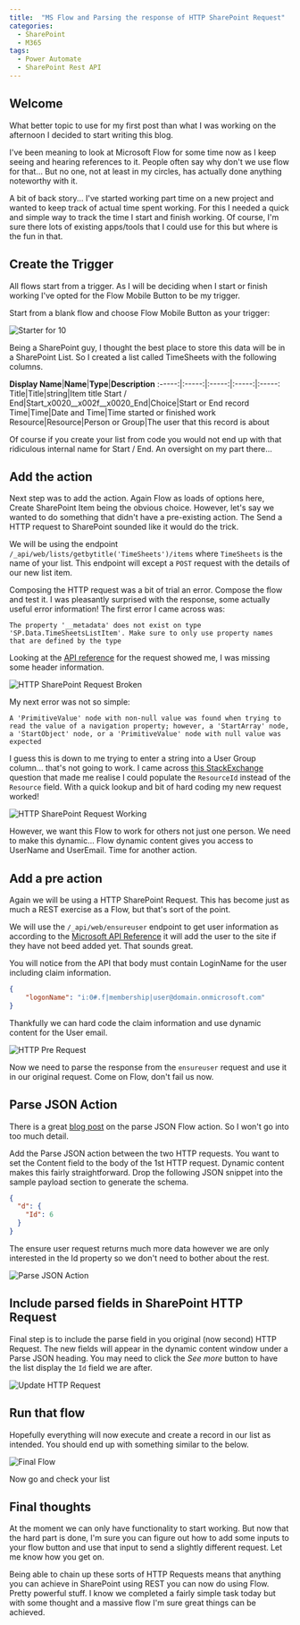 ```yaml
---
title:  "MS Flow and Parsing the response of HTTP SharePoint Request"
categories:
  - SharePoint
  - M365
tags:
  - Power Automate
  - SharePoint Rest API
---
```


## Welcome

What better topic to use for my first post than what I was working on the afternoon I decided to start writing this blog.

I've been meaning to look at Microsoft Flow for some time now as I keep seeing and hearing references to it. People often say why don't we use flow for that... But no one, not at least in my circles, has actually done anything noteworthy with it.

A bit of back story... I've started working part time on a new project and wanted to keep track of actual time spent working. For this I needed a quick and simple way to track the time I start and finish working. Of course, I'm sure there lots of existing apps/tools that I could use for this but where is the fun in that.

## Create the Trigger

All flows start from a trigger. As I will be deciding when I start or finish working I've opted for the Flow Mobile Button to be my trigger.

Start from a blank flow and choose Flow Mobile Button as your trigger:

![Starter for 10](/assets/ms-flow/Flow-Button.png)

Being a SharePoint guy, I thought the best place to store this data will be in a SharePoint List. So I created a list called TimeSheets with the following columns.

**Display Name**|**Name**|**Type**|**Description**
:-----:|:-----:|:-----:|:-----:|:-----:
Title|Title|string|Item title
Start / End|Start_x0020\__x002f\__x0020_End|Choice|Start or End record
Time|Time|Date and Time|Time started or finished work
Resource|Resource|Person or Group|The user that this record is about

Of course if you create your list from code you would not end up with that ridiculous internal name for Start / End. An oversight on my part there...

## Add the action

Next step was to add the action. Again Flow as loads of options here, Create SharePoint Item being the obvious choice. However, let's say we wanted to do something that didn't have a pre-existing action. The Send a HTTP request to SharePoint sounded like it would do the trick. 

We will be using the endpoint `/_api/web/lists/getbytitle('TimeSheets')/items` where `TimeSheets` is the name of your list. This endpoint will except a `POST` request with the details of our new list item.

Composing the HTTP request was a bit of trial an error. Compose the flow and test it. I was pleasantly surprised with the response, some actually useful error information! The first error I came across was: 

`The property '__metadata' does not exist on type 'SP.Data.TimeSheetsListItem'. Make sure to only use property names that are defined by the type`

Looking at the [API reference](https://msdn.microsoft.com/en-us/library/office/dn531433.aspx#bk_ListItem) for the request showed me, I was missing some header information. 

![HTTP SharePoint Request Broken](/assets/ms-flow/HTTPRequest.png)

My next error was not so simple:

`A 'PrimitiveValue' node with non-null value was found when trying to read the value of a navigation property; however, a 'StartArray' node, a 'StartObject' node, or a 'PrimitiveValue' node with null value was expected`

 I guess this is down to me trying to enter a string into a User Group column... that's not going to work. I came across [this StackExchange](https://sharepoint.stackexchange.com/questions/71827/rest-post-how-to-add-a-list-item-with-people-and-group-choice-and-url-f) question that made me realise I could populate the `ResourceId` instead of the `Resource` field. With a quick lookup and bit of hard coding my new request worked!

![HTTP SharePoint Request Working](/assets/ms-flow/HTTPRequestWorking.png)

However, we want this Flow to work for others not just one person. We need to make this dynamic... Flow dynamic content gives you access to UserName and UserEmail. Time for another action.

## Add a pre action

Again we will be using a HTTP SharePoint Request. This has become just as much a REST exercise as a Flow, but that's sort of the point.

We will use the `/_api/web/ensureuser` endpoint to get user information as according to the [Microsoft API Reference](https://msdn.microsoft.com/en-us/library/office/dn499819.aspx#bk_WebEnsureUser) it will add the user to the site if they have not beed added yet. That sounds great.

You will notice from the API that body must contain LoginName for the user including claim information.

```json
{ 
    "logonName": "i:0#.f|membership|user@domain.onmicrosoft.com" 
}
```

Thankfully we can hard code the claim information and use dynamic content for the User email.

![HTTP Pre Request](/assets/ms-flow/PreHTTPReq.png)

Now we need to parse the response from the `ensureuser` request and use it in our original request. Come on Flow, don't fail us now.

## Parse JSON Action

There is a great [blog post](http://johnliu.net/blog/2018/6/a-thesis-on-the-parse-json-action-in-microsoft-flow) on the parse JSON Flow action. So I won't go into too much detail.

Add the Parse JSON action between the two HTTP requests. You want to set the Content field to the body of the 1st HTTP request. Dynamic content makes this fairly straightforward. Drop the following JSON snippet into the sample payload section to generate the schema.

```json
{
  "d": {
    "Id": 6
  }
}
```

The ensure user request returns much more data however we are only interested in the Id property so we don't need to bother about the rest.

![Parse JSON Action](/assets/ms-flow/ParseJSON.png)

## Include parsed fields in SharePoint HTTP Request

Final step is to include the parse field in you original (now second) HTTP Request. The new fields will appear in the dynamic content window under a Parse JSON heading. You may need to click the *See more* button to have the list display the `Id` field we are after. 

![Update HTTP Request](/assets/ms-flow/UpdateHTTPReq.png)

## Run that flow

Hopefully everything will now execute and create a record in our list as intended. You should end up with something similar to the below.

![Final Flow](/assets/ms-flow/FinalFlow.png)

Now go and check your list

## Final thoughts

At the moment we can only have functionality to start working. But now that the hard part is done, I'm sure you can figure out how to add some inputs to your flow button and use that input to send a slightly different request. Let me know how you get on.

Being able to chain up these sorts of HTTP Requests means that anything you can achieve in SharePoint using REST you can now do using Flow. Pretty powerful stuff. I know we completed a fairly simple task today but with some thought and a massive flow I'm sure great things can be achieved. 
